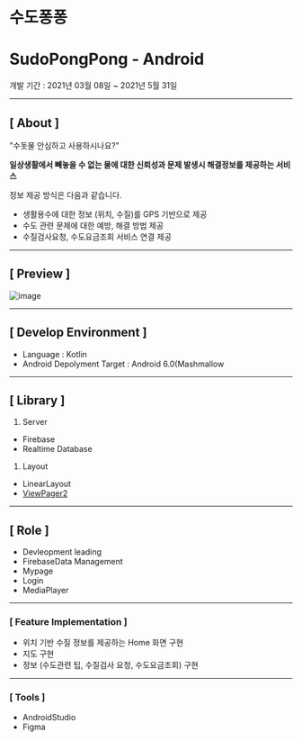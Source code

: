 # 수도퐁퐁

# SudoPongPong **- Android**

개발 기간 : 2021년 03월 08일 ~ 2021년 5월 31일

---


## **[ About ]**

"수돗물 안심하고 사용하시나요?"

**일상생활에서 빼놓을 수 없는 물에 대한 신뢰성과 문제 발생시 해결정보를 제공하는 서비스**

정보 제공 방식은 다음과 같습니다.

- 생활용수에 대한 정보 (위치, 수질)를 GPS 기반으로 제공
- 수도 관련 문제에 대한 예방, 해결 방법 제공
- 수질검사요청, 수도요금조회 서비스 연결 제공


---


## **[ Preview ]**

![image](https://user-images.githubusercontent.com/71672106/127963285-f5a39eba-1159-4519-ae1d-59bb15de34a3.png)


---


## **[ Develop Environment ]**

- Language : Kotlin
- Android Depolyment Target : Android 6.0(Mashmallow


---

## **[ Library ]**

1. Server
- Firebase
- Realtime Database
1. Layout
- LinearLayout
- [ViewPager2](https://developer.android.com/jetpack/androidx/releases/viewpager2?hl=ko)

---

## **[ Role ]**

- Devleopment leading
- FirebaseData Management
- Mypage
- Login
- MediaPlayer

---

### **[ Feature Implementation ]**

- 위치 기반 수질 정보를 제공하는 Home 화면 구현
- 지도 구현
- 정보 (수도관련 팁, 수질검사 요청, 수도요금조회) 구현

---

### **[ Tools ]**

- AndroidStudio
- Figma
